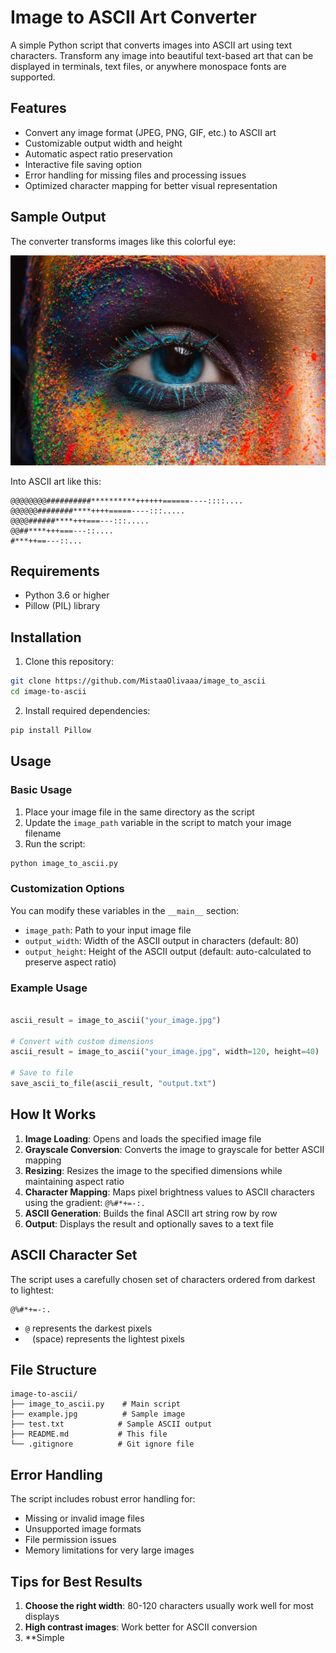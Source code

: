 # Image to ASCII Art Converter

A simple Python script that converts images into ASCII art using text characters. Transform any image into beautiful text-based art that can be displayed in terminals, text files, or anywhere monospace fonts are supported.

## Features

- Convert any image format (JPEG, PNG, GIF, etc.) to ASCII art
- Customizable output width and height
- Automatic aspect ratio preservation
- Interactive file saving option
- Error handling for missing files and processing issues
- Optimized character mapping for better visual representation

## Sample Output

The converter transforms images like this colorful eye:

![Sample Image](example.jpg)

Into ASCII art like this:

```
@@@@@@@@##########**********++++++======----::::....    
@@@@@@########****++++=====----:::.....              
@@@@######****+++===---:::.....                      
@@##****+++===---::....                               
#***++==---::...                                      
```

## Requirements

- Python 3.6 or higher
- Pillow (PIL) library

## Installation

1. Clone this repository:
```bash
git clone https://github.com/MistaaOlivaaa/image_to_ascii
cd image-to-ascii
```

2. Install required dependencies:
```bash
pip install Pillow
```

## Usage

### Basic Usage

1. Place your image file in the same directory as the script
2. Update the `image_path` variable in the script to match your image filename
3. Run the script:

```bash
python image_to_ascii.py
```

### Customization Options

You can modify these variables in the `__main__` section:

- `image_path`: Path to your input image file
- `output_width`: Width of the ASCII output in characters (default: 80)
- `output_height`: Height of the ASCII output (default: auto-calculated to preserve aspect ratio)

### Example Usage

```python

ascii_result = image_to_ascii("your_image.jpg")

# Convert with custom dimensions
ascii_result = image_to_ascii("your_image.jpg", width=120, height=40)

# Save to file
save_ascii_to_file(ascii_result, "output.txt")
```

## How It Works

1. **Image Loading**: Opens and loads the specified image file
2. **Grayscale Conversion**: Converts the image to grayscale for better ASCII mapping
3. **Resizing**: Resizes the image to the specified dimensions while maintaining aspect ratio
4. **Character Mapping**: Maps pixel brightness values to ASCII characters using the gradient: `@%#*+=-:. `
5. **ASCII Generation**: Builds the final ASCII art string row by row
6. **Output**: Displays the result and optionally saves to a text file

## ASCII Character Set

The script uses a carefully chosen set of characters ordered from darkest to lightest:

```
@%#*+=-:. 
```

- `@` represents the darkest pixels
- ` ` (space) represents the lightest pixels

## File Structure

```
image-to-ascii/
├── image_to_ascii.py    # Main script
├── example.jpg          # Sample image
├── test.txt            # Sample ASCII output
├── README.md           # This file
└── .gitignore          # Git ignore file
```

## Error Handling

The script includes robust error handling for:

- Missing or invalid image files
- Unsupported image formats
- File permission issues
- Memory limitations for very large images

## Tips for Best Results

1. **Choose the right width**: 80-120 characters usually work well for most displays
2. **High contrast images**: Work better for ASCII conversion
3. **Simple